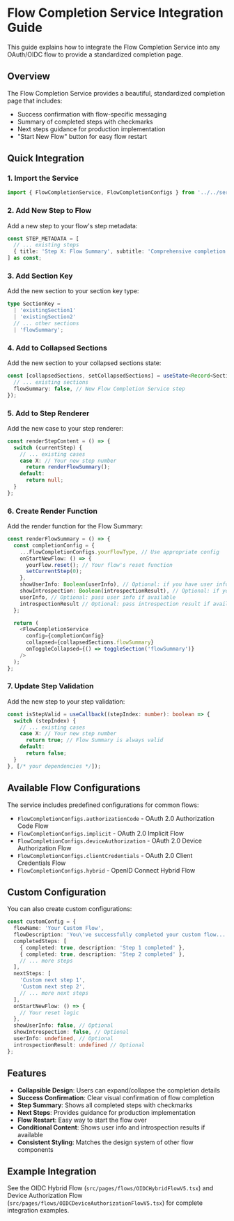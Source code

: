 # Flow Completion Service Integration Guide

This guide explains how to integrate the Flow Completion Service into any OAuth/OIDC flow to provide a standardized completion page.

## Overview

The Flow Completion Service provides a beautiful, standardized completion page that includes:
- Success confirmation with flow-specific messaging
- Summary of completed steps with checkmarks
- Next steps guidance for production implementation
- "Start New Flow" button for easy flow restart

## Quick Integration

### 1. Import the Service

```typescript
import { FlowCompletionService, FlowCompletionConfigs } from '../../services/flowCompletionService';
```

### 2. Add New Step to Flow

Add a new step to your flow's step metadata:

```typescript
const STEP_METADATA = [
  // ... existing steps
  { title: 'Step X: Flow Summary', subtitle: 'Comprehensive completion overview' },
] as const;
```

### 3. Add Section Key

Add the new section to your section key type:

```typescript
type SectionKey = 
  | 'existingSection1'
  | 'existingSection2'
  // ... other sections
  | 'flowSummary';
```

### 4. Add to Collapsed Sections

Add the new section to your collapsed sections state:

```typescript
const [collapsedSections, setCollapsedSections] = useState<Record<SectionKey, boolean>>({
  // ... existing sections
  flowSummary: false, // New Flow Completion Service step
});
```

### 5. Add to Step Renderer

Add the new case to your step renderer:

```typescript
const renderStepContent = () => {
  switch (currentStep) {
    // ... existing cases
    case X: // Your new step number
      return renderFlowSummary();
    default:
      return null;
  }
};
```

### 6. Create Render Function

Add the render function for the Flow Summary:

```typescript
const renderFlowSummary = () => {
  const completionConfig = {
    ...FlowCompletionConfigs.yourFlowType, // Use appropriate config
    onStartNewFlow: () => {
      yourFlow.reset(); // Your flow's reset function
      setCurrentStep(0);
    },
    showUserInfo: Boolean(userInfo), // Optional: if you have user info
    showIntrospection: Boolean(introspectionResult), // Optional: if you have introspection
    userInfo, // Optional: pass user info if available
    introspectionResult // Optional: pass introspection result if available
  };

  return (
    <FlowCompletionService
      config={completionConfig}
      collapsed={collapsedSections.flowSummary}
      onToggleCollapsed={() => toggleSection('flowSummary')}
    />
  );
};
```

### 7. Update Step Validation

Add the new step to your step validation:

```typescript
const isStepValid = useCallback((stepIndex: number): boolean => {
  switch (stepIndex) {
    // ... existing cases
    case X: // Your new step number
      return true; // Flow Summary is always valid
    default:
      return false;
  }
}, [/* your dependencies */]);
```

## Available Flow Configurations

The service includes predefined configurations for common flows:

- `FlowCompletionConfigs.authorizationCode` - OAuth 2.0 Authorization Code Flow
- `FlowCompletionConfigs.implicit` - OAuth 2.0 Implicit Flow  
- `FlowCompletionConfigs.deviceAuthorization` - OAuth 2.0 Device Authorization Flow
- `FlowCompletionConfigs.clientCredentials` - OAuth 2.0 Client Credentials Flow
- `FlowCompletionConfigs.hybrid` - OpenID Connect Hybrid Flow

## Custom Configuration

You can also create custom configurations:

```typescript
const customConfig = {
  flowName: 'Your Custom Flow',
  flowDescription: 'You\'ve successfully completed your custom flow...',
  completedSteps: [
    { completed: true, description: 'Step 1 completed' },
    { completed: true, description: 'Step 2 completed' },
    // ... more steps
  ],
  nextSteps: [
    'Custom next step 1',
    'Custom next step 2',
    // ... more next steps
  ],
  onStartNewFlow: () => {
    // Your reset logic
  },
  showUserInfo: false, // Optional
  showIntrospection: false, // Optional
  userInfo: undefined, // Optional
  introspectionResult: undefined // Optional
};
```

## Features

- **Collapsible Design**: Users can expand/collapse the completion details
- **Success Confirmation**: Clear visual confirmation of flow completion
- **Step Summary**: Shows all completed steps with checkmarks
- **Next Steps**: Provides guidance for production implementation
- **Flow Restart**: Easy way to start the flow over
- **Conditional Content**: Shows user info and introspection results if available
- **Consistent Styling**: Matches the design system of other flow components

## Example Integration

See the OIDC Hybrid Flow (`src/pages/flows/OIDCHybridFlowV5.tsx`) and Device Authorization Flow (`src/pages/flows/OIDCDeviceAuthorizationFlowV5.tsx`) for complete integration examples.
